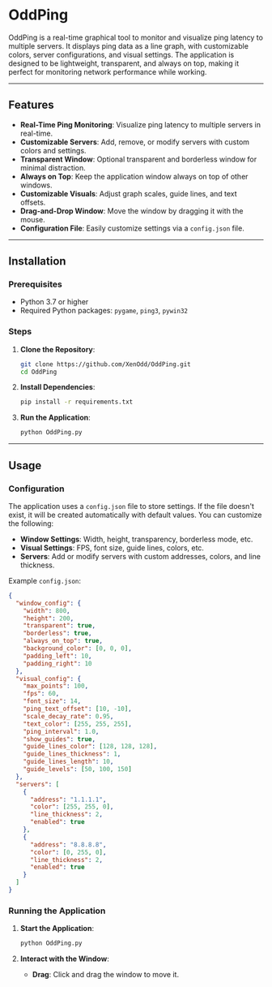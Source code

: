 
# OddPing

OddPing is a real-time graphical tool to monitor and visualize ping latency to multiple servers. It displays ping data as a line graph, with customizable colors, server configurations, and visual settings. The application is designed to be lightweight, transparent, and always on top, making it perfect for monitoring network performance while working.

---

## Features

- **Real-Time Ping Monitoring**: Visualize ping latency to multiple servers in real-time.
- **Customizable Servers**: Add, remove, or modify servers with custom colors and settings.
- **Transparent Window**: Optional transparent and borderless window for minimal distraction.
- **Always on Top**: Keep the application window always on top of other windows.
- **Customizable Visuals**: Adjust graph scales, guide lines, and text offsets.
- **Drag-and-Drop Window**: Move the window by dragging it with the mouse.
- **Configuration File**: Easily customize settings via a `config.json` file.

---

## Installation

### Prerequisites

- Python 3.7 or higher
- Required Python packages: `pygame`, `ping3`, `pywin32`

### Steps

1. **Clone the Repository**:
   ```bash
   git clone https://github.com/XenOdd/OddPing.git
   cd OddPing
   ```

2. **Install Dependencies**:
   ```bash
   pip install -r requirements.txt
   ```

3. **Run the Application**:
   ```bash
   python OddPing.py
   ```

---

## Usage

### Configuration

The application uses a `config.json` file to store settings. If the file doesn't exist, it will be created automatically with default values. You can customize the following:

- **Window Settings**: Width, height, transparency, borderless mode, etc.
- **Visual Settings**: FPS, font size, guide lines, colors, etc.
- **Servers**: Add or modify servers with custom addresses, colors, and line thickness.

Example `config.json`:
```json
{
  "window_config": {
    "width": 800,
    "height": 200,
    "transparent": true,
    "borderless": true,
    "always_on_top": true,
    "background_color": [0, 0, 0],
    "padding_left": 10,
    "padding_right": 10
  },
  "visual_config": {
    "max_points": 100,
    "fps": 60,
    "font_size": 14,
    "ping_text_offset": [10, -10],
    "scale_decay_rate": 0.95,
    "text_color": [255, 255, 255],
    "ping_interval": 1.0,
    "show_guides": true,
    "guide_lines_color": [128, 128, 128],
    "guide_lines_thickness": 1,
    "guide_lines_length": 10,
    "guide_levels": [50, 100, 150]
  },
  "servers": [
    {
      "address": "1.1.1.1",
      "color": [255, 255, 0],
      "line_thickness": 2,
      "enabled": true
    },
    {
      "address": "8.8.8.8",
      "color": [0, 255, 0],
      "line_thickness": 2,
      "enabled": true
    }
  ]
}
```

### Running the Application

1. **Start the Application**:
   ```bash
   python OddPing.py
   ```

2. **Interact with the Window**:
   - **Drag**: Click and drag the window to move it.


